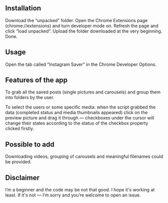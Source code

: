 ## Installation

Download the “unpacked” folder. Open the Chrome Extensions page (chrome://extensions) and turn developer mode on. Refresh the page and click “load unpacked”. Upload the folder downloaded at the very beginning. Done.

## Usage

Open the tab called “Instagram Saver” in the Chrome Developer Options.

## Features of the app

To grab all the saved posts (single pictures and carousels) and group them into folders by the user.

To select the users or some specific media: when the script grabbed the data (completed status and media thumbnails appeared) click on the preview picture and drag it through — checkboxes under the cursor will change their states according to the status of the checkbox property clicked firstly.

## Possible to add

Downloading videos, grouping of carousels and meaningful filenames could be provided.

## Disclaimer

I’m a beginner and the code may be not that good. I hope it's working at least. If it's not — I’m sorry and you’re welcome to open an issue.

